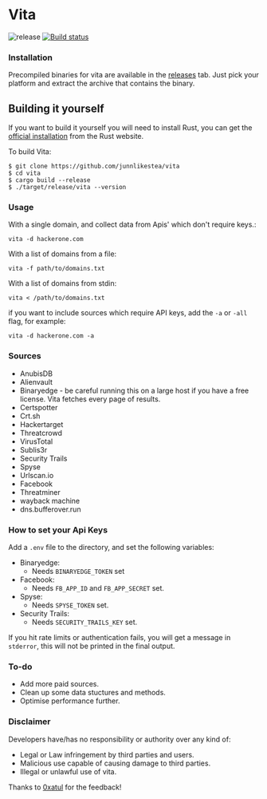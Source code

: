 # Vita
![release](https://github.com/junnlikestea/vita/workflows/release/badge.svg)
[![Build status](https://github.com/junnlikestea/vita/workflows/Continuous%20integration/badge.svg)](https://github.com/junnlikestea/vita/actions)

### Installation
Precompiled binaries for vita are available in the [releases](https://github.com/junnlikestea/vita/releases) tab. Just pick your platform and extract the archive that contains the binary.

## Building it yourself 
If you want to build it yourself you will need to install Rust, you can get the [official installation](https://www.rust-lang.org/tools/install) from the Rust website.

To build Vita:
```
$ git clone https://github.com/junnlikestea/vita
$ cd vita
$ cargo build --release
$ ./target/release/vita --version
```

### Usage
With a single domain, and collect data from Apis' which don't require keys.:
```
vita -d hackerone.com
```

With a list of domains from a file:
```
vita -f path/to/domains.txt
```

With a list of domains from stdin:
```
vita < /path/to/domains.txt
```

if you want to include sources which require API keys, add the `-a` or `-all` flag, for example:
```
vita -d hackerone.com -a
``` 

### Sources
* AnubisDB
* Alienvault
* Binaryedge - be careful running this on a large host if you have a free license. Vita fetches every page of results.
* Certspotter
* Crt.sh
* Hackertarget
* Threatcrowd
* VirusTotal
* Sublis3r
* Security Trails
* Spyse
* Urlscan.io
* Facebook
* Threatminer
* wayback machine
* dns.bufferover.run

### How to set your Api Keys
Add a `.env` file to the directory, and set the following variables:
* Binaryedge:
	* Needs `BINARYEDGE_TOKEN` set
* Facebook:
	* Needs `FB_APP_ID` and `FB_APP_SECRET` set.
* Spyse:
	* Needs `SPYSE_TOKEN` set.
* Security Trails:
	* Needs `SECURITY_TRAILS_KEY` set.

If you hit rate limits or authentication fails, you will get a message in `stderror`, this will not
be printed in the final output.
### To-do
* Add more paid sources.
* Clean up some data stuctures and methods.
* Optimise performance further.
### Disclaimer
Developers have/has no responsibility or authority over any kind of:
* Legal or Law infringement by third parties and users.
* Malicious use capable of causing damage to third parties.
* Illegal or unlawful use of vita.

Thanks to [0xatul](https://twitter.com/atul_hax) for the feedback!

